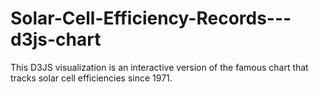 # Solar-Cell-Efficiency-Records---d3js-chart
This D3JS visualization is an interactive version of the famous chart that tracks solar cell efficiencies since 1971.
